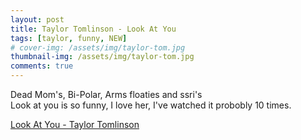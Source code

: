 ```yaml
---
layout: post
title: Taylor Tomlinson - Look At You
tags: [taylor, funny, NEW]
# cover-img: /assets/img/taylor-tom.jpg
thumbnail-img: /assets/img/taylor-tom.jpg
comments: true
---
```

Dead Mom's, Bi-Polar, Arms floaties and ssri's   
Look at you is so funny, I love her, I've watched it probobly 10 times. 

<a href="https://youtu.be/6UaUdWmTNGY/" target="_blank">Look At You - Taylor Tomlinson</a>
